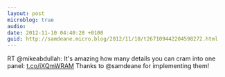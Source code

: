 ```yaml
---
layout: post
microblog: true
audio: 
date: 2012-11-10 04:40:28 +0100
guid: http://samdeane.micro.blog/2012/11/10/t267109442204598272.html
---
```

RT @mikeabdullah: It's amazing how many details you can cram into one panel: [t.co/iXQmWRAM](http://t.co/iXQmWRAM)
Thanks to @samdeane for implementing them!
